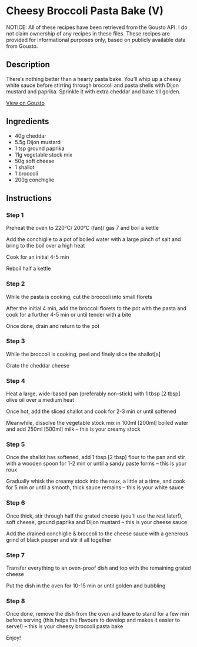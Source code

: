 # Cheesy Broccoli Pasta Bake (V)

NOTICE: All of these recipes have been retrieved from the Gousto API. I do not claim ownership of any recipes in these files. These recipes are provided for informational purposes only, based on publicly available data from Gousto.

## Description

There’s nothing better than a hearty pasta bake. You’ll whip up a cheesy white sauce before stirring through broccoli and pasta shells with Dijon mustard and paprika. Sprinkle it with extra cheddar and bake till golden.

[View on Gousto](https://www.gousto.co.uk/recipes/cookbook/cheesy-broccoli-pasta-bake-v)

## Ingredients

- 40g cheddar
- 5.5g Dijon mustard
- 1 tsp ground paprika
- 11g vegetable stock mix
- 50g soft cheese
- 1 shallot
- 1 broccoli
- 200g conchiglie

## Instructions


### Step 1

Preheat the oven to 220°C/ 200°C (fan)/ gas 7 and boil a kettle

Add the conchiglie to a pot of boiled water with a large pinch of salt and bring to the boil over a high heat

Cook for an initial 4-5 min

Reboil half a kettle


### Step 2

While the pasta is cooking, cut the broccoli into small florets

After the initial 4 min, add the broccoli florets to the pot with the pasta and cook for a further 4-5 min or until tender with a bite

Once done, drain and return to the pot


### Step 3

While the broccoli is cooking, peel and finely slice the shallot<span class="text-danger">[s]</span>

Grate the cheddar cheese


### Step 4

Heat a large, wide-based pan (preferably non-stick) with 1 tbsp <span class="text-danger">[2 tbsp]</span> olive oil over a medium heat

Once hot, add the sliced shallot and cook for 2-3 min or until softened

Meanwhile, dissolve the vegetable stock mix in 100ml <span class="text-danger">[200ml]</span> boiled water and add 250ml <span class="text-danger">[500ml]</span> milk – this is your creamy stock


### Step 5

Once the shallot has softened, add 1 tbsp<span class="text-danger"> [2 tbsp]</span> flour to the pan and stir with a wooden spoon for 1-2 min or until a sandy paste forms – this is your roux

Gradually whisk the creamy stock into the roux, a little at a time, and cook for 5 min or until a smooth, thick sauce remains – this is your white sauce


### Step 6

Once thick, stir through half the grated cheese (you'll use the rest later!), soft cheese, ground paprika and Dijon mustard – this is your cheese sauce

Add the drained conchiglie & broccoli to the cheese sauce with a generous grind of black pepper and stir it all together


### Step 7

Transfer everything to an oven-proof dish and top with the remaining grated cheese

Put the dish in the oven for 10-15 min or until golden and bubbling

### Step 8

Once done, remove the dish from the oven and leave to stand for a few min before serving (this helps the flavours to develop and makes it easier to serve!) – this is your cheesy broccoli pasta bake

Enjoy!

